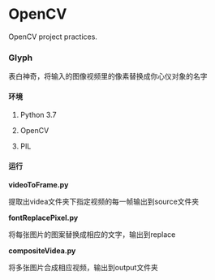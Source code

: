 # OpenCV

OpenCV project practices.

### Glyph

表白神奇，将输入的图像视频里的像素替换成你心仪对象的名字

#### 环境

1. Python 3.7

2. OpenCV

3. PIL

#### 运行

**videoToFrame.py**

提取出videa文件夹下指定视频的每一帧输出到source文件夹

**fontReplacePixel.py**

将每张图片的图案替换成相应的文字，输出到replace

**compositeVidea.py**

将多张图片合成相应视频，输出到output文件夹